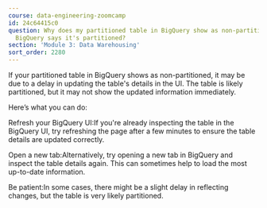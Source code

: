 ```yaml
---
course: data-engineering-zoomcamp
id: 24c64415c0
question: Why does my partitioned table in BigQuery show as non-partitioned even though
  BigQuery says it's partitioned?
section: 'Module 3: Data Warehousing'
sort_order: 2280
---
```


If your partitioned table in BigQuery shows as non-partitioned, it may be due to a delay in updating the table's details in the UI. The table is likely partitioned, but it may not show the updated information immediately.

Here’s what you can do:

Refresh your BigQuery UI:If you're already inspecting the table in the BigQuery UI, try refreshing the page after a few minutes to ensure the table details are updated correctly.

Open a new tab:Alternatively, try opening a new tab in BigQuery and inspect the table details again. This can sometimes help to load the most up-to-date information.

Be patient:In some cases, there might be a slight delay in reflecting changes, but the table is very likely partitioned.

